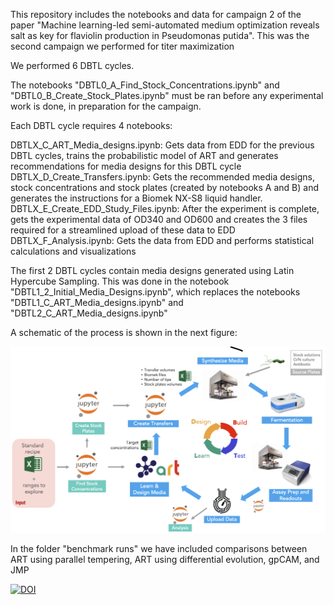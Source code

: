 This repository includes the notebooks and data for campaign 2 of the paper "Machine learning-led semi-automated medium optimization reveals salt as key for flaviolin production in Pseudomonas putida". This was the second campaign we performed for titer maximization

We performed 6 DBTL cycles.

The notebooks "DBTL0_A_Find_Stock_Concentrations.ipynb" and "DBTL0_B_Create_Stock_Plates.ipynb" must be ran before any experimental work is done, in preparation for the campaign.

Each DBTL cycle requires 4 notebooks:

DBTLX_C_ART_Media_designs.ipynb: Gets data from EDD for the previous DBTL cycles, trains the probabilistic model of ART and generates recommendations for media designs for this DBTL cycle DBTLX_D_Create_Transfers.ipynb: Gets the recommended media designs, stock concentrations and stock plates (created by notebooks A and B) and generates the instructions for a Biomek NX-S8 liquid handler. DBTLX_E_Create_EDD_Study_Files.ipynb: After the experiment is complete, gets the experimental data of OD340 and OD600 and creates the 3 files required for a streamlined upload of these data to EDD DBTLX_F_Analysis.ipynb: Gets the data from EDD and performs statistical calculations and visualizations

The first 2 DBTL cycles contain media designs generated using Latin Hypercube Sampling. This was done in the notebook "DBTL1_2_Initial_Media_Designs.ipynb", which replaces the notebooks "DBTL1_C_ART_Media_designs.ipynb" and "DBTL2_C_ART_Media_designs.ipynb"

A schematic of the process is shown in the next figure:


![pipeline](pipeline.png)


In the folder "benchmark runs" we have included comparisons between ART using parallel tempering, ART using differential evolution, gpCAM, and JMP

[![DOI](https://zenodo.org/badge/499339738.svg)](https://doi.org/10.5281/zenodo.15093357)
